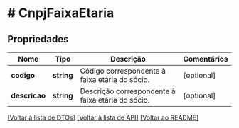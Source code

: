 # # CnpjFaixaEtaria

## Propriedades

Nome | Tipo | Descrição | Comentários
------------ | ------------- | ------------- | -------------
**codigo** | **string** | Código correspondente à faixa etária do sócio. | [optional]
**descricao** | **string** | Descrição correspondente à faixa etária do sócio. | [optional]

[[Voltar à lista de DTOs]](../../README.md#models) [[Voltar à lista de API]](../../README.md#endpoints) [[Voltar ao README]](../../README.md)
